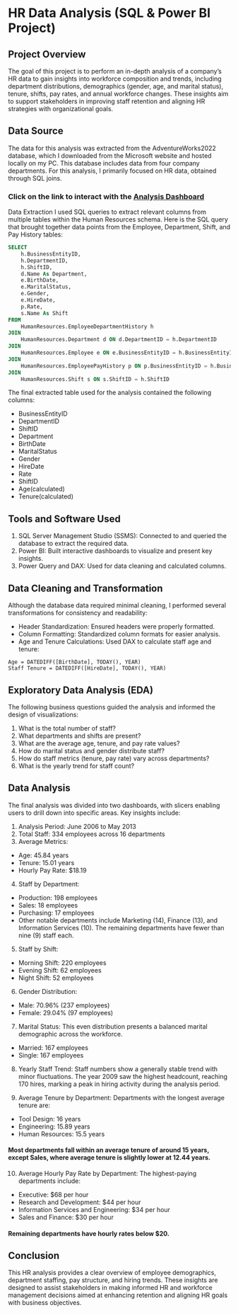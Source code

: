 # HR Data Analysis (SQL & Power BI Project)

## Project Overview

The goal of this project is to perform an in-depth analysis of a company’s HR data to gain insights into workforce composition and trends, including department distributions, demographics (gender, age, and marital status), tenure, shifts, pay rates, and annual workforce changes. These insights aim to support stakeholders in improving staff retention and aligning HR strategies with organizational goals.

## Data Source
The data for this analysis was extracted from the AdventureWorks2022 database, which I downloaded from the Microsoft website and hosted locally on my PC. This database includes data from four company departments. For this analysis, I primarily focused on HR data, obtained through SQL joins.

### Click on the link to interact with the [Analysis Dashboard](https://app.powerbi.com/groups/me/reports/cbb68014-4482-41ba-9158-7e271b345fab/ReportSectionef8754970a381b4e41a6?experience=power-bi) 

Data Extraction
I used SQL queries to extract relevant columns from multiple tables within the Human Resources schema. Here is the SQL query that brought together data points from the Employee, Department, Shift, and Pay History tables:

```sql
SELECT 
    h.BusinessEntityID, 
    h.DepartmentID, 
    h.ShiftID, 
    d.Name As Department, 
    e.BirthDate, 
    e.MaritalStatus, 
    e.Gender, 
    e.HireDate, 
    p.Rate, 
    s.Name As Shift
FROM 
    HumanResources.EmployeeDepartmentHistory h
JOIN 
    HumanResources.Department d ON d.DepartmentID = h.DepartmentID
JOIN 
    HumanResources.Employee e ON e.BusinessEntityID = h.BusinessEntityID
JOIN 
    HumanResources.EmployeePayHistory p ON p.BusinessEntityID = h.BusinessEntityID
JOIN 
    HumanResources.Shift s ON s.ShiftID = h.ShiftID
```
The final extracted table used for the analysis contained the following columns:

- BusinessEntityID
- DepartmentID
- ShiftID
- Department
- BirthDate
- MaritalStatus
- Gender
- HireDate
- Rate
- ShiftID
- Age(calculated)
- Tenure(calculated)

## Tools and Software Used

1) SQL Server Management Studio (SSMS): Connected to and queried the database to extract the required data.
2) Power BI: Built interactive dashboards to visualize and present key insights.
3) Power Query and DAX: Used for data cleaning and calculated columns.

## Data Cleaning and Transformation
Although the database data required minimal cleaning, I performed several transformations for consistency and readability:

- Header Standardization: Ensured headers were properly formatted.
- Column Formatting: Standardized column formats for easier analysis.
- Age and Tenure Calculations: Used DAX to calculate staff age and tenure:

```DAX
Age = DATEDIFF([BirthDate], TODAY(), YEAR)
Staff Tenure = DATEDIFF([HireDate], TODAY(), YEAR)
```

## Exploratory Data Analysis (EDA)
The following business questions guided the analysis and informed the design of visualizations:

1) What is the total number of staff?
2) What departments and shifts are present?
3) What are the average age, tenure, and pay rate values?
4) How do marital status and gender distribute staff?
5) How do staff metrics (tenure, pay rate) vary across departments?
6) What is the yearly trend for staff count?

## Data Analysis

The final analysis was divided into two dashboards, with slicers enabling users to drill down into specific areas. Key insights include:

1) Analysis Period: June 2006 to May 2013
2) Total Staff: 334 employees across 16 departments
3) Average Metrics:
- Age: 45.84 years
- Tenure: 15.01 years
- Hourly Pay Rate: $18.19
4) Staff by Department:
- Production: 198 employees
- Sales: 18 employees
- Purchasing: 17 employees
- Other notable departments include Marketing (14), Finance (13), and Information Services (10). The remaining departments have fewer than nine (9) staff each.
5) Staff by Shift:
- Morning Shift: 220 employees
- Evening Shift: 62 employees
- Night Shift: 52 employees
6) Gender Distribution:
- Male: 70.96% (237 employees)
- Female: 29.04% (97 employees)
7) Marital Status: This even distribution presents a balanced marital demographic across the workforce.
- Married: 167 employees
- Single: 167 employees
8) Yearly Staff Trend: Staff numbers show a generally stable trend with minor fluctuations. The year 2009 saw the highest headcount, reaching 170 hires, marking a peak in hiring activity during the analysis period.
    
9) Average Tenure by Department:
Departments with the longest average tenure are:
- Tool Design: 16 years
- Engineering: 15.89 years
- Human Resources: 15.5 years
#### Most departments fall within an average tenure of around 15 years, except Sales, where average tenure is slightly lower at 12.44 years.
10) Average Hourly Pay Rate by Department: The highest-paying departments include:
- Executive: $68 per hour
- Research and Development: $44 per hour
- Information Services and Engineering: $34 per hour
- Sales and Finance: $30 per hour
#### Remaining departments have hourly rates below $20.

## Conclusion
This HR analysis provides a clear overview of employee demographics, department staffing, pay structure, and hiring trends. These insights are designed to assist stakeholders in making informed HR and workforce management decisions aimed at enhancing retention and aligning HR goals with business objectives.
